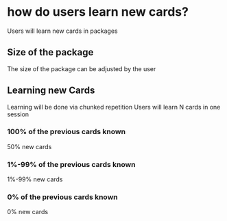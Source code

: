 # how do users learn new cards?
Users will learn new cards in packages 

## Size of the package
The size of the package can be adjusted by the user

## Learning new Cards
Learning will be done via chunked repetition
Users will learn N cards in one session

### 100% of the previous cards known
50% new cards

### 1%-99% of the previous cards known
1%-99% new cards

### 0% of the previous cards known
0% new cards